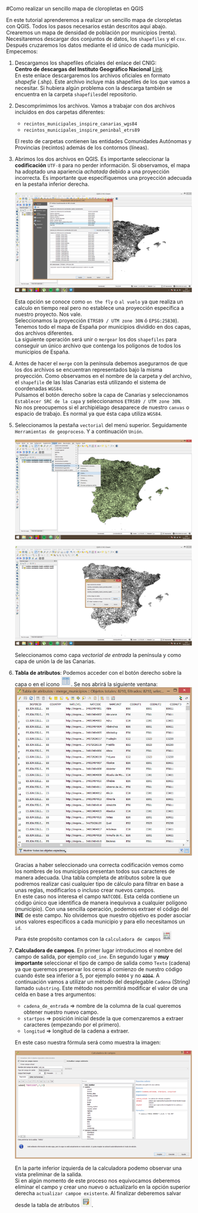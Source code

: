 #Como realizar un sencillo mapa de cloropletas en QGIS

En este tutorial aprenderemos a realizar un sencillo mapa de cloropletas con QGIS. Todos los pasos necesarios están descritos aquí abajo. Crearemos un mapa de densidad de población por municipios (renta).   
Necesitaremos descargar dos conjuntos de datos, los `shapefiles` y el `csv`. Después cruzaremos los datos mediante el id único de cada municipio. Empecemos:   

1. Descargamos los shapefiles oficiales del enlace del CNIG:   
	**Centro de descargas del Instituto Geográfico Nacional** [Link ](http://centrodedescargas.cnig.es/CentroDescargas/equipamiento/lineas_limite.zip)   
	En este enlace descargaremos los archivos oficiales en formato _shapefie_ (.shp). Este archivo incluye más shapefiles de los que vamos a necesitar. Si hubiera algún problema con la descarga también se encuentra en la carpeta `shapefiles`del repositorio.    

2. Descomprimimos los archivos. Vamos a trabajar con dos archivos incluidos en dos carpetas diferentes:

	- `recintos_municipales_inspire_canarias_wgs84`   
	- `recintos_municipales_inspire_peninbal_etrs89`   

	El resto de carpetas contienen las entidades Comunidades Autónomas y Provincias (recintos) además de los contornos (líneas).

3. Abrimos los dos archivos en QGIS. Es importante seleccionar la **codificación** `UTF-8` para no perder información. Si observamos, el mapa ha adoptado una apariencia _achatada_ debido a una proyección incorrecta. Es importante que especifiquemos una proyección adecuada en la pestaña inferior derecha.

	![Join layers](img/set_crs.png)   

	Esta opción se conoce como `on the fly` o `al vuelo` ya que realiza un calculo en tiempo real pero no establece una proyección específica a nuestro proyecto. Nos vale.   
	Seleccionamos la proyección `ETRS89 / UTM zone 30N` ó  `EPSG:25830`).   
	Tenemos todo el mapa de España por municipios dividido en dos capas, dos archivos diferentes.   
	La siguiente operación será unir o `mergear` los dos `shapefiles` para conseguir un único archivo que contenga los polígonos de todos los municipios de España.

4. Antes de hacer el `merge` con la península debemos asegurarnos de que los dos archivos se encuentran representados bajo la misma proyección. Como observamos en el nombre de la carpeta y del archivo, el `shapefile` de las Islas Canarias está utilizando el sistema de coordenadas `WGS84`.   
Pulsamos el botón derecho sobre la capa de Canarias y seleccionamos `Establecer SRC de la capa` y seleccionamos `ETRS89 / UTM zone 30N`.   
No nos preocupemos si el archipiélago desaparece de nuestro `canvas` o espacio de trabajo. Es normal ya que ésta capa utiliza `WGS84`.

5. Seleccionamos la pestaña `vectorial` del menú superior. Seguidamente `Herramientas de geoproceso`. Y a continuación `Unión`.

	![Join layers](img/menu_join_layers.png)  

	![Join layers](img/join_layers.png)   

	Seleccionamos como capa *vectorial de entrada* la península y como capa de unión la de las Canarias.

6. **Tabla de atributos**: Podemos acceder con el botón derecho sobre la capa o en el icono ![attribute_table](img/attribute_table.png). Se nos abrirá la siguiente ventana:
![attribute_table_window](img/attribute_table_full.png)      

	Gracias a haber seleccionado una correcta codificación vemos como los nombres de los municipios presentan todos sus caracteres de manera adecuada. Una tabla completa de atributos sobre la que podremos realizar casi cualquier tipo de cálculo para filtrar en base a unas reglas, modificarlos o incluso crear nuevos campos.  
	En este caso nos interesa el campo `NATCODE`. Esta celda contiene un código único que identifica de manera inequívova a cualquier polígono (municipio). Con una sencilla operación, podemos extraer el código del **INE** de este campo. No olvidemos que nuestro objetivo es poder asociar unos valores específicos a cada municipio y para ello necesitamos un `id`.   
	Para éste propósito contamos con la `calculadora de campos` ![attribute_table](img/field_calculator_icon.png)
7. **Calculadora de campos**. En primer lugar introducimos el nombre del campo de salida, por ejemplo `cod_ine`. En segundo lugar y **muy importante** seleccionar el tipo de campo de salida como `Texto` (cadena) ya que queremos preservar los ceros al comienzo de nuestro código cuando éste sea inferior a 5, por ejemplo `04004` y no ~~`4004`~~. A continuación vamos a utilizar un método del desplegable `Cadena` (String) llamado `substring`. Este método nos permitirá modificar el valor de una celda en base a tres argumentos:     

	* `cadena_de_entrada` => nombre de la columna de la cual queremos obtener nuestro nuevo campo.   
	* `startpos` => posición inicial desde la que comenzaremos a extraer caracteres (empezando por el primero).
	* `longitud` => longitud de la cadena a extraer.   

	En este caso nuestra fórmula será como muestra la imagen:

	![attribute_table](img/f_calculator.png)

	En la parte inferior izquierda de la calculadora podemo observar una vista preliminar de la salida.   
	Si en algún momento de este proceso nos equivocamos deberemos eliminar el campo y crear uno nuevo o actualizarlo en la opción superior derecha `actualizar campoe existente`.
Al finalizar deberemos salvar desde la tabla de atributos ![attribute_table](img/save_icon.png).

